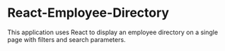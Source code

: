 # React-Employee-Directory
This application uses React to display an employee directory on a single page with filters and search parameters.
